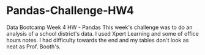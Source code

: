 # Pandas-Challenge-HW4
Data Bootcamp Week 4 HW - Pandas
This week's challenge was to do an analysis of a school district's data. I used Xpert Learning and some of office hours notes.  I had difficulty towards the end and my tables don't look as neat as Prof. Booth's.
